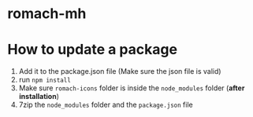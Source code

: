 # romach-mh

# How to update a package
1. Add it to the package.json file (Make sure the json file is valid)
2. run `npm install`
3. Make sure `romach-icons` folder is inside the `node_modules` folder (**after installation**)
4. 7zip the `node_modules` folder and the `package.json` file
